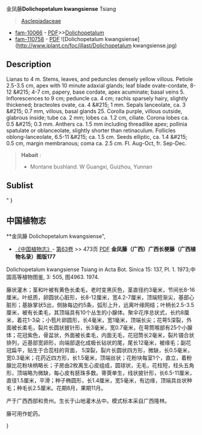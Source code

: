金凤藤**Dolichopetalum kwangsiense** Tsiang

> [Asclepiadaceae](http://www.iplant.cn/info/Asclepiadaceae?t=foc)
* [fam-10066](http://www.iplant.cn/foc/fam/10066) - [PDF](http://www.iplant.cn/foc/pdf/Asclepiadaceae.pdf)>>[Dolichopetalum](http://www.iplant.cn/info/Dolichopetalum?t=foc)
* [fam-110758](http://www.iplant.cn/foc/fam/110758) - [PDF](http://www.iplant.cn/foc/pdf/Dolichopetalum.pdf)
![Dolichopetalum kwangsiense](http://www.iplant.cn/foc/illast/Dolichopetalum kwangsiense.jpg)

## Description

Lianas to 4 m. Stems, leaves, and peduncles densely yellow villous. Petiole 2.5-3.5 cm, apex with 10 minute adaxial glands; leaf blade ovate-cordate, 8-12 &amp;#215; 4-7 cm, papery, base cordate, apex acuminate; basal veins 5. Inflorescences to 9 cm; peduncle ca. 4 cm; rachis sparsely hairy, slightly thickened; bracteoles ovate, ca. 4 &amp;#215; 1 mm. Sepals lanceolate, ca. 3 &amp;#215; 0.7 mm, villous, basal glands 25. Corolla purple, villous outside, glabrous inside; tube ca. 2 mm; lobes ca. 1.2 cm, ciliate. Corona lobes ca. 0.5 &amp;#215; 0.3 mm. Anthers ca. 1.5 mm including threadlike apex; pollinia spatulate or oblanceolate, slightly shorter than retinaculum. Follicles oblong-lanceolate, 6.5-11 &amp;#215; ca. 1.5 cm. Seeds elliptic, ca. 1.4 &amp;#215; 0.5 cm, margin membranous; coma ca. 2.5 cm. Fl. Aug-Oct, fr. Sep-Dec.

> **Habait** : 
>* Montane bushland. W Guangxi, Guizhou, Yunnan

## Sublist
"
}
## 中国植物志

**金凤藤 Dolichopetalum kwangsiense",

* [《中国植物志》](http://www.iplant.cn/frps)- [第63卷](http://www.iplant.cn/frps/vol/63) >> 473页 [PDF](http://www.iplant.cn/frps/pdf/63/473.pdf)
**金凤藤（广西）广西长梗藤（广西植物名录）图版177**

Dolichopetalum kwangsiense Tsiang in Acta Bot. Sinica 15: 137, Pl. 1. 1973;中国高等植物图鉴, 3: 505, 图4963. 1974.

藤状灌木；茎和叶被有黄色长柔毛，老时变黑灰色，茎直径约3毫米，节间长8-16厘米。叶纸质，卵圆状心脏形，长8-12厘米，宽4.2-7厘米，顶端短渐尖，基部心脏形；基脉掌状5出，侧脉每边约5条，弧形上升，远离叶缘网结；叶柄长2.5-3.5厘米，被有长柔毛，其顶端具有10个丛生的小腺体。聚伞花序总状式，长约8厘米，着花1-3朵；小苞片卵圆形，长4毫米，宽1毫米，顶端长尖；花萼5深裂，外面被长柔毛，裂片长圆状披针形，长3毫米，宽0.7毫米，在萼筒喉部有25个小腺体；花冠紫色，骨盆状，外面被长柔毛，内面无毛，花冠筒长2毫米，裂片镊合状排列，近基部宽卵形，向端部退化成极长钻状的尾，尾长12毫米，被缘毛；副花冠扁平，贴生于合蕊柱的背面， 5深裂，裂片长圆状四方形，微缺，长0.5毫米，宽0.3毫米；花药近四方形，长1.5毫米，顶端丝状；花粉块每室1个，直立，着粉腺比花粉块柄略长；子房由2枚离生心皮组成，圆球状，无毛，花柱短，柱头五角形，顶端略为微缺，每心皮有胚珠多数。蓇葖单生，线状披针形，长6.5-11厘米，直径1.5厘米，平滑；种子椭圆形，长1.4厘米，宽5毫米，有边缘，顶端具丝状种毛；种毛长2.5厘米。花期8月，果期11月。

产于广西西部和贵州。生长于山地灌木丛中。模式标本采自广西隆林。

藤可用作蛇药。

}